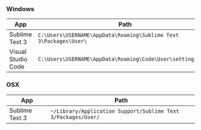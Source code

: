 ### Windows

App | Path
--- | ---
Sublime Text 3 | `C:\Users\USERNAME\AppData\Roaming\Sublime Text 3\Packages\User\`
Visual Studio Code | `C:\Users\USERNAME\AppData\Roaming\Code\User\settings.json`


### OSX

App | Path
--- | ---
Sublime Text 3 | `~/Library/Application Support/Sublime Text 3/Packages/User/`
